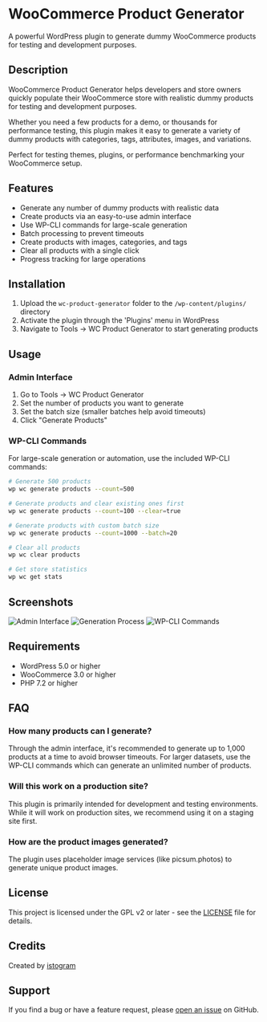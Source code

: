 # WooCommerce Product Generator

A powerful WordPress plugin to generate dummy WooCommerce products for testing and development purposes.

## Description

WooCommerce Product Generator helps developers and store owners quickly populate their WooCommerce store with realistic dummy products for testing and development purposes.

Whether you need a few products for a demo, or thousands for performance testing, this plugin makes it easy to generate a variety of dummy products with categories, tags, attributes, images, and variations.

Perfect for testing themes, plugins, or performance benchmarking your WooCommerce setup.

## Features

- Generate any number of dummy products with realistic data
- Create products via an easy-to-use admin interface
- Use WP-CLI commands for large-scale generation
- Batch processing to prevent timeouts
- Create products with images, categories, and tags
- Clear all products with a single click
- Progress tracking for large operations

## Installation

1. Upload the `wc-product-generator` folder to the `/wp-content/plugins/` directory
2. Activate the plugin through the 'Plugins' menu in WordPress
3. Navigate to Tools → WC Product Generator to start generating products

## Usage

### Admin Interface

1. Go to Tools → WC Product Generator
2. Set the number of products you want to generate
3. Set the batch size (smaller batches help avoid timeouts)
4. Click "Generate Products"

### WP-CLI Commands

For large-scale generation or automation, use the included WP-CLI commands:

```bash
# Generate 500 products
wp wc generate products --count=500

# Generate products and clear existing ones first
wp wc generate products --count=100 --clear=true

# Generate products with custom batch size
wp wc generate products --count=1000 --batch=20

# Clear all products
wp wc clear products

# Get store statistics
wp wc get stats
```

## Screenshots

![Admin Interface](screenshot-1.png)
![Generation Process](screenshot-2.png)
![WP-CLI Commands](screenshot-3.png)

## Requirements

- WordPress 5.0 or higher
- WooCommerce 3.0 or higher
- PHP 7.2 or higher

## FAQ

### How many products can I generate?

Through the admin interface, it's recommended to generate up to 1,000 products at a time to avoid browser timeouts. For larger datasets, use the WP-CLI commands which can generate an unlimited number of products.

### Will this work on a production site?

This plugin is primarily intended for development and testing environments. While it will work on production sites, we recommend using it on a staging site first.

### How are the product images generated?

The plugin uses placeholder image services (like picsum.photos) to generate unique product images.

## License

This project is licensed under the GPL v2 or later - see the [LICENSE](LICENSE) file for details.

## Credits

Created by [istogram](https://www.istogram.com)

## Support

If you find a bug or have a feature request, please [open an issue](https://github.com/istogram/wc-product-generator/issues) on GitHub.